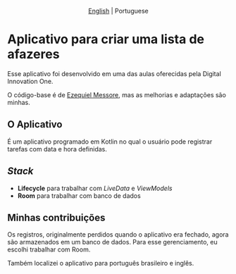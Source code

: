 <div align="center">

[English](/README.md) | Portuguese

</div>

# Aplicativo para criar uma lista de afazeres

Esse aplicativo foi desenvolvido em uma das aulas oferecidas pela Digital Innovation One.

O código-base é de [Ezequiel Messore](https://github.com/EzequielMessore/To-Do-List), mas as
melhorias e adaptações são minhas.

## O Aplicativo

É um aplicativo programado em Kotlin no qual o usuário pode registrar tarefas com data e hora
definidas.

## *Stack*

- **Lifecycle** para trabalhar com *LiveData* e *ViewModels*
- **Room** para trabalhar com banco de dados

## Minhas contribuições

Os registros, originalmente perdidos quando o aplicativo era fechado, agora são armazenados em um
banco de dados. Para esse gerenciamento, eu escolhi trabalhar com Room.

Também localizei o aplicativo para português brasileiro e inglês. 